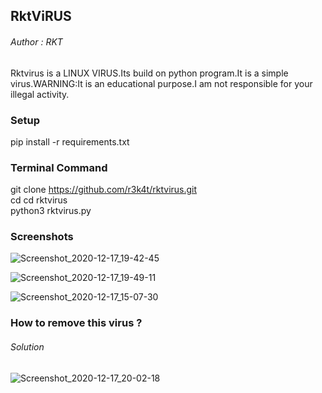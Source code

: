 
<h2>RktViRUS</h2>

<h6>Author : RKT </h6>


Rktvirus  is a LINUX VIRUS.Its build on python program.It is a simple virus.WARNING:It is an educational purpose.I am not responsible for your illegal activity.


### Setup ###


pip install -r requirements.txt


### Terminal Command ###


git clone https://github.com/r3k4t/rktvirus.git
<br>
cd cd rktvirus
<br>
python3 rktvirus.py


### Screenshots ###


![Screenshot_2020-12-17_19-42-45](https://user-images.githubusercontent.com/69615463/102498872-85488700-40a0-11eb-9517-6497ee170adf.png)

![Screenshot_2020-12-17_19-49-11](https://user-images.githubusercontent.com/69615463/102499558-58e13a80-40a1-11eb-969d-b16b8f85df56.png)

![Screenshot_2020-12-17_15-07-30](https://user-images.githubusercontent.com/69615463/102497900-41a14d80-409f-11eb-9b1b-d0c8b00f4ede.png)


### How to remove this virus ? ###

<h6>Solution</h6>

![Screenshot_2020-12-17_20-02-18](https://user-images.githubusercontent.com/69615463/102501802-d7d77280-40a3-11eb-8b10-b2131beffe28.png)

